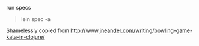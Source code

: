 run specs
> lein spec -a

Shamelessly copied from http://www.jneander.com/writing/bowling-game-kata-in-clojure/
